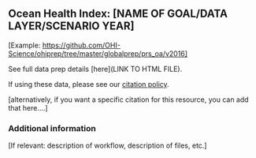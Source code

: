## Ocean Health Index: [NAME OF GOAL/DATA LAYER/SCENARIO YEAR]

[Example: https://github.com/OHI-Science/ohiprep/tree/master/globalprep/prs_oa/v2016]

See full data prep details [here](LINK TO HTML FILE).

If using these data, please see our [citation policy](http://ohi-science.org/citation-policy/).

[alternatively, if you want a specific citation for this resource, you can add that here....]


### Additional information

[If relevant: description of workflow, description of files, etc.]


  
